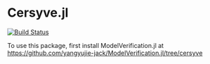 # Cersyve.jl

[![Build Status](https://github.com/yangyujie-jack/Cersyve.jl/actions/workflows/CI.yml/badge.svg?branch=master)](https://github.com/yangyujie-jack/Cersyve.jl/actions/workflows/CI.yml?query=branch%3Amaster)

To use this package, first install ModelVerification.jl at
https://github.com/yangyujie-jack/ModelVerification.jl/tree/cersyve
